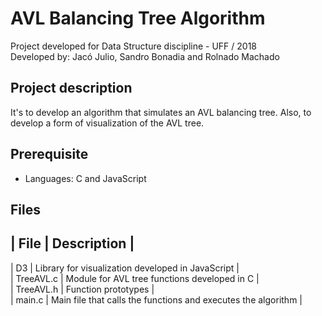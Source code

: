 
# AVL Balancing Tree Algorithm

Project developed for Data Structure discipline - UFF / 2018  
Developed by: Jacó Julio, Sandro Bonadia and Rolnado Machado  

## Project description

It's to develop an algorithm that simulates an AVL balancing tree. Also, to develop a form of visualization of the AVL tree.

## Prerequisite

* Languages: C and JavaScript


## Files

| File | Description |
------------------------------------------------------------------------
| D3 | Library for visualization developed in JavaScript |  
| TreeAVL.c | Module for AVL tree functions developed in C |  
| TreeAVL.h | Function prototypes |  
| main.c | Main file that calls the functions and executes the algorithm |  
